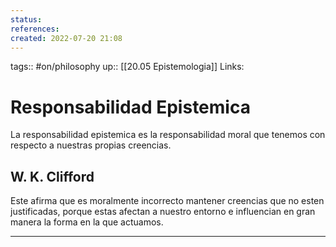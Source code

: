 ```yaml
---
status:
references:
created: 2022-07-20 21:08
---
```

tags:: #on/philosophy 
up:: [[20.05 Epistemologia]]
Links: 
# Responsabilidad Epistemica
La responsabilidad epistemica es la responsabilidad moral que tenemos con respecto a nuestras propias creencias.

## W. K. Clifford
Este afirma que es moralmente incorrecto mantener creencias que no esten justificadas, porque estas afectan a nuestro entorno e influencian en gran manera la forma en la que actuamos.
___
